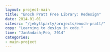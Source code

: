 ```yaml
---
layout: project-main
title: "Enoch Pratt Free Library: Redesign"
date: 2014-01-01
sitesrc: "/jekyllparty/projects/enoch-pratt/"
copy: "Learning to design in code."
time: "Jan&ndash;Feb, 2014"
categories:
- main-project
---
```


